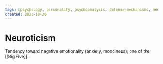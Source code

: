 ```yaml
---
tags: [psychology, personality, psychoanalysis, defense-mechanisms, neo-freudians, social-cognitive, traits, big-five, assessment, mbti]
created: 2025-10-20
---
```

# Neuroticism

Tendency toward negative emotionality (anxiety, moodiness); one of the [[Big Five]].
